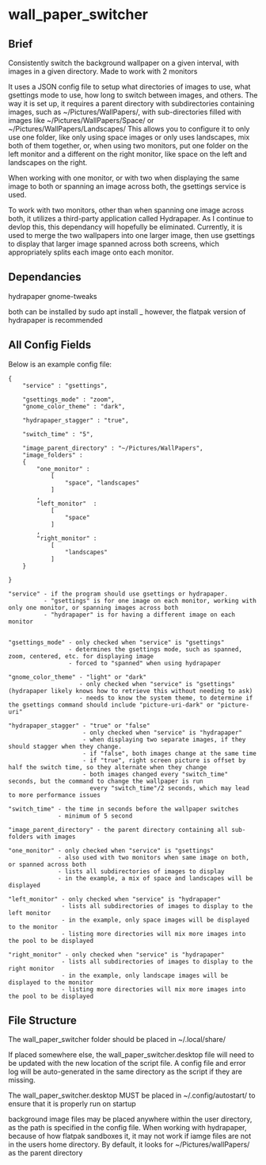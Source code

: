 # wall_paper_switcher

## Brief
Consistently switch the background wallpaper on a given interval, with images in a given directory. Made to work with 2 monitors

It uses a JSON config file to setup what directories of images to use, what gsettings mode to use, how long to 
switch between images, and others. The way it is set up, it requires a parent directory with subdirectories containing images, 
such as ~/Pictures/WallPapers/, with sub-directories filled with images like ~/Pictures/WallPapers/Space/ or ~/Pictures/WallPapers/Landscapes/
This allows you to configure it to only use one folder, like only using space images or only uses landscapes, mix both of them together, 
or, when using two monitors, put one folder on the left monitor and a different on the right monitor, like space on the left and 
landscapes on the right.

When working with one monitor, or with two when displaying the same image to both or spanning an image across both, 
the gsettings service is used. 

To work with two monitors, other than when spanning one image across both, it utilizes a third-party application
called Hydrapaper. As I continue to devlop this, this dependancy will hopefully be eliminated. Currently, it is used
to merge the two wallpapers into one larger image, then use gsettings to display that larger image spanned across both screens, 
which appropriately splits each image onto each monitor.

## Dependancies
hydrapaper 
gnome-tweaks

both can be installed by sudo apt install _ 
however, the flatpak version of hydrapaper is recommended

## All Config Fields 
Below is an example config file:

```
{
    "service" : "gsettings",

    "gsettings_mode" : "zoom",
    "gnome_color_theme" : "dark",

    "hydrapaper_stagger" : "true",

    "switch_time" : "5",

    "image_parent_directory" : "~/Pictures/WallPapers",
    "image_folders" : 
    {
        "one_monitor" :
            [
                "space", "landscapes"
            ]
        ,
        "left_monitor"  : 
            [
                "space"
            ]
        ,
        "right_monitor" : 
            [
                "landscapes"
            ]
    }

}
```
```
"service" - if the program should use gsettings or hydrapaper.
          - "gsettings" is for one image on each monitor, working with only one monitor, or spanning images across both
          - "hydrapaper" is for having a different image on each monitor
          
           
"gsettings_mode" - only checked when "service" is "gsettings"
                 - determines the gsettings mode, such as spanned, zoom, centered, etc. for displaying image
                 - forced to "spanned" when using hydrapaper

"gnome_color_theme" - "light" or "dark"
                    - only checked when "service" is "gsettings" (hydrapaper likely knows how to retrieve this without needing to ask)
                    - needs to know the system theme, to determine if the gsettings command should include "picture-uri-dark" or "picture-uri"

"hydrapaper_stagger" - "true" or "false"
                     - only checked when "service" is "hydrapaper"
                     - when displaying two separate images, if they should stagger when they change. 
                     - if "false", both images change at the same time
                     - if "true", right screen picture is offset by half the switch time, so they alternate when they change
                     - both images changed every "switch_time" seconds, but the command to change the wallpaper is run 
                       every "switch_time"/2 seconds, which may lead to more performance issues
                       
"switch_time" - the time in seconds before the wallpaper switches
              - minimum of 5 second

"image_parent_directory" - the parent directory containing all sub-folders with images

"one_monitor" - only checked when "service" is "gsettings"
              - also used with two monitors when same image on both, or spanned across both
              - lists all subdirectories of images to display
              - in the example, a mix of space and landscapes will be displayed

"left_monitor" - only checked when "service" is "hydrapaper"
               - lists all subdirectories of images to display to the left monitor
               - in the example, only space images will be displayed to the monitor
               - listing more directories will mix more images into the pool to be displayed

"right_monitor" - only checked when "service" is "hydrapaper"
               - lists all subdirectories of images to display to the right monitor
               - in the example, only landscape images will be displayed to the monitor
               - listing more directories will mix more images into the pool to be displayed
```

## File Structure
The wall_paper_switcher folder should be placed in ~/.local/share/

If placed somewhere else, the wall_paper_switcher.desktop file will need to be updated with the new location 
of the script file. A config file and error log will be auto-generated in the same directory as the script if 
they are missing. 

The wall_paper_switcher.desktop MUST be placed in ~/.config/autostart/ to ensure that it is properly run on startup

background image files may be placed anywhere within the user directory, as the path is specified in the config file. 
When working with hydrapaper, because of how flatpak sandboxes it, it may not work if iamge files are not in the users home directory. 
By default, it looks for ~/Pictures/wallPapers/ as the parent directory
